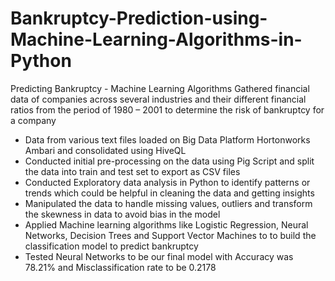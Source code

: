 # Bankruptcy-Prediction-using-Machine-Learning-Algorithms-in-Python
Predicting Bankruptcy - Machine Learning Algorithms
Gathered financial data of companies across several industries and their different financial ratios from the period of 1980 – 2001 to determine the risk of bankruptcy for a company
- Data from various text files loaded on Big Data Platform Hortonworks Ambari and consolidated using HiveQL 
- Conducted initial pre-processing on the data using Pig Script and split the data into train and test set to export as CSV files 
- Conducted Exploratory data analysis in Python to identify patterns or trends which could be helpful in cleaning the data and getting insights 
- Manipulated the data to handle missing values, outliers and transform the skewness in data to avoid bias in the model
- Applied Machine learning algorithms like Logistic Regression, Neural Networks, Decision Trees and Support Vector Machines to to build the classification model to predict bankruptcy
- Tested Neural Networks to be our final model with Accuracy was 78.21% and Misclassification rate to be 0.2178 
